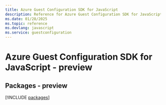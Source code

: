 ```yaml
---
title: Azure Guest Configuration SDK for JavaScript
description: Reference for Azure Guest Configuration SDK for JavaScript
ms.date: 01/28/2025
ms.topic: reference
ms.devlang: javascript
ms.service: guestconfiguration
---
```

# Azure Guest Configuration SDK for JavaScript - preview
## Packages - preview
[!INCLUDE [packages](guest-configuration-index.md)]
